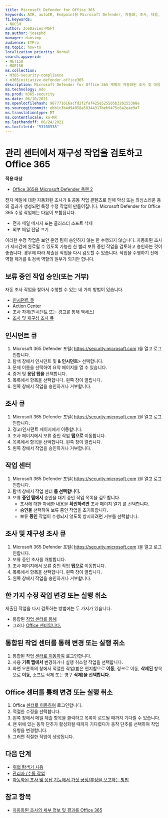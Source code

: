 ```yaml
---
title: Microsoft Defender for Office 365
keywords: AIR, autoIR, Endpoint용 Microsoft Defender, 자동화, 조사, 대응, 수정, 위협, 고급, 위협, 보호
f1.keywords:
- NOCSH
author: JoeDavies-MSFT
ms.author: josephd
manager: dansimp
audience: ITPro
ms.topic: how-to
localization_priority: Normal
search.appverid:
- MET150
- MOE150
ms.collection:
- M365-security-compliance
- m365initiative-defender-office365
description: Microsoft Defender for Office 365 계획의 자동화된 조사 및 대응 기능의 수정 조치에 대해 자세히 알아보습니다.
ms.technology: mdo
ms.prod: m365-security
ms.date: 06/10/2021
ms.openlocfilehash: 987771616acfd2f2faf425e525505b320155388e
ms.sourcegitcommit: ebb1c3b4d94058a58344317beb9475c8a2eae9a7
ms.translationtype: MT
ms.contentlocale: ko-KR
ms.lasthandoff: 06/24/2021
ms.locfileid: "53108538"
---
```

# <a name="review-and-manage-remediation-actions-in-office-365"></a>관리 센터에서 재구성 작업을 검토하고 Office 365

**적용 대상**
- [Office 365용 Microsoft Defender 플랜 2](defender-for-office-365.md)

전자 메일에 대한 자동화된 조사가 & 공동 작업 콘텐츠로  인해 악성 또는 의심스러운 등의 결과가 생성되면 특정 수정 작업이 만들어집니다. Microsoft Defender for Office 365 수정 작업에는 다음이 포함됩니다.

- 전자 메일 메시지 또는 클러스터 소프트 삭제
- 외부 메일 전달 끄기

이러한 수정 작업은 보안 운영 팀이 승인하지 않는 한 수행되지 않습니다. 자동화된 조사가 제시간에 완료될 수 있도록 가능한 한 빨리 보류 중인 작업을 검토하고 승인하는 것이 좋습니다. 경우에 따라 제출된 작업을 다시 검토할 수 있습니다.  작업을 수행하기 전에 역할 제거를 & 검색 역할의 일부가 되기만 합니다.

## <a name="approve-or-reject-pending-actions"></a>보류 중인 작업 승인(또는 거부)
자동 조사 작업을 찾아서 수행할 수 있는 네 가지 방법이 있습니다.

- [인시던트 큐](https://security.microsoft.com/incidents)
- [Action Center](https://security.microsoft.com/action-center/pending)
- 조사 자체(인시던트 또는 경고를 통해 액세스)
- [조사 및 재구성 조사 큐](https://security.microsoft.com/airinvestigation)

## <a name="incident-queue"></a>인시던트 큐

1. Microsoft 365 Defender 포털( <https://security.microsoft.com> )을 열고 로그인합니다.
2. 탐색 창에서 인시던트 및 **& 인시던트**> 선택합니다.
3. 문제 이름을 선택하여 요약 페이지를 열 수 있습니다.
4. 증거 및 **응답 탭을** 선택합니다.
5. 목록에서 항목을 선택합니다. 왼쪽 창이 열립니다.
6. 왼쪽 창에서 작업을 승인하거나 거부합니다.

## <a name="investigation-queue"></a>조사 큐

1. Microsoft 365 Defender 포털( <https://security.microsoft.com> )을 열고 로그인합니다.
2. 경고/인시던트 페이지에서 이동합니다.
3. 조사 페이지에서 보류 중인 작업 **탭으로** 이동합니다.
4. 목록에서 항목을 선택합니다. 왼쪽 창이 열립니다.
5. 왼쪽 창에서 작업을 승인하거나 거부합니다.

## <a name="action-center"></a>작업 센터

1. Microsoft 365 Defender 포털( <https://security.microsoft.com> )을 열고 로그인합니다.
2. 탐색 창에서 작업 센터 **를 선택합니다.**
3. 보류 **중인 탭에서** 승인을 대기 중인 작업 목록을 검토합니다.
   - 조사에 대한 자세한 내용을 **확인하려면** 조사 페이지 열기 를 선택합니다.
   - **승인을** 선택하여 보류 중인 작업을 초기화합니다.
   - 보류 **중인** 작업이 수행되지 않도록 방지하려면 거부를 선택합니다.

## <a name="investigation-and-remediation-investigations-queue"></a>조사 및 재구성 조사 큐

1. Microsoft 365 Defender 포털( <https://security.microsoft.com> )을 열고 로그인합니다.
2. 보류 중인 조사를 개방합니다.
3. 조사 페이지에서 보류 중인 작업 **탭으로** 이동합니다.
4. 목록에서 항목을 선택합니다. 왼쪽 창이 열립니다.
5. 왼쪽 창에서 작업을 승인하거나 거부합니다.

## <a name="change-or-undo-one-remediation-action"></a>한 가지 수정 작업 변경 또는 실행 취소

제출된 작업을 다시 검토하는 방법에는 두 가지가 있습니다.

- 통합된 [작업 센터를 통해](https://security.microsoft.com/action-center)
- 그러나 [Office 센터입니다.](https://security.microsoft.com/threatincidents)

## <a name="change-or-undo-through-the-unified-action-center"></a>통합된 작업 센터를 통해 변경 또는 실행 취소

1. 통합된 작업 [센터로 이동하여](https://security.microsoft.com/action-center) 로그인합니다.
2. 사용 **기록 탭에서** 변경하거나 실행 취소할 작업을 선택합니다.
3. 화면 오른쪽의 창에서 적절한 작업(받은 편지함으로 **이동,** 정크로 이동, **삭제된** 항목으로 **이동,** 소프트 삭제 또는 영구 **삭제)을 선택합니다.**

## <a name="change-or-undo-through-the-office-action-center"></a>Office 센터를 통해 변경 또는 실행 취소

1. Office [센터로 이동하여](https://security.microsoft.com/threatincidents) 로그인합니다.
2. 적절한 수정을 선택합니다.
3. 왼쪽 창에서 메일 제출 항목을 클릭하고 목록이 로드될 때까지 기다릴 수 있습니다.
4. 맨 위에 있는 동작 단추가 활성화될 때까지 기다렸다가 동작 단추를 선택하여 작업 유형을 변경합니다.
5. 그러면 적절한 작업이 생성됩니다.

## <a name="next-steps"></a>다음 단계

- [위협 탐색기 사용](threat-explorer.md)
- [관리자 /수동 작업](remediate-malicious-email-delivered-office-365.md)
- [자동화된 조사 및 응답 기능에서 가짓 긍정/부정을 보고하는 방법](air-report-false-positives-negatives.md)

## <a name="see-also"></a>참고 항목

- [자동화된 조사의 세부 정보 및 결과를 Office 365](air-view-investigation-results.md)

